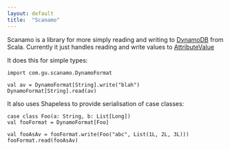 ```yaml
---
layout: default
title:  "Scanamo"
---
```

Scanamo is a library for more simply reading and writing to [DynamoDB](https://aws.amazon.com/documentation/dynamodb/)
from Scala. Currently it just handles reading and write values to [AttributeValue](http://docs.aws.amazon.com/AWSJavaSDK/latest/javadoc/com/amazonaws/services/dynamodbv2/model/AttributeValue.html)

It does this for simple types:

```tut:silent
import com.gu.scanamo.DynamoFormat
```
```tut
val av = DynamoFormat[String].write("blah")
DynamoFormat[String].read(av)
```

It also uses Shapeless to provide serialisation of case classes:

```tut:silent
case class Foo(a: String, b: List[Long])
val fooFormat = DynamoFormat[Foo]
```
```tut
val fooAsAv = fooFormat.write(Foo("abc", List(1L, 2L, 3L)))
fooFormat.read(fooAsAv)
```